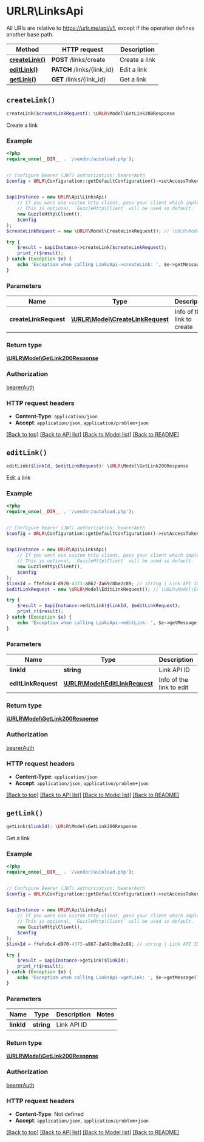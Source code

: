 # URLR\LinksApi

All URIs are relative to https://urlr.me/api/v1, except if the operation defines another base path.

| Method | HTTP request | Description |
| ------------- | ------------- | ------------- |
| [**createLink()**](LinksApi.md#createLink) | **POST** /links/create | Create a link |
| [**editLink()**](LinksApi.md#editLink) | **PATCH** /links/{link_id} | Edit a link |
| [**getLink()**](LinksApi.md#getLink) | **GET** /links/{link_id} | Get a link |


## `createLink()`

```php
createLink($createLinkRequest): \URLR\Model\GetLink200Response
```

Create a link

### Example

```php
<?php
require_once(__DIR__ . '/vendor/autoload.php');


// Configure Bearer (JWT) authorization: bearerAuth
$config = URLR\Configuration::getDefaultConfiguration()->setAccessToken('YOUR_ACCESS_TOKEN');


$apiInstance = new URLR\Api\LinksApi(
    // If you want use custom http client, pass your client which implements `GuzzleHttp\ClientInterface`.
    // This is optional, `GuzzleHttp\Client` will be used as default.
    new GuzzleHttp\Client(),
    $config
);
$createLinkRequest = new \URLR\Model\CreateLinkRequest(); // \URLR\Model\CreateLinkRequest | Info of the link to create

try {
    $result = $apiInstance->createLink($createLinkRequest);
    print_r($result);
} catch (Exception $e) {
    echo 'Exception when calling LinksApi->createLink: ', $e->getMessage(), PHP_EOL;
}
```

### Parameters

| Name | Type | Description  | Notes |
| ------------- | ------------- | ------------- | ------------- |
| **createLinkRequest** | [**\URLR\Model\CreateLinkRequest**](../Model/CreateLinkRequest.md)| Info of the link to create | [optional] |

### Return type

[**\URLR\Model\GetLink200Response**](../Model/GetLink200Response.md)

### Authorization

[bearerAuth](../../README.md#bearerAuth)

### HTTP request headers

- **Content-Type**: `application/json`
- **Accept**: `application/json`, `application/problem+json`

[[Back to top]](#) [[Back to API list]](../../README.md#endpoints)
[[Back to Model list]](../../README.md#models)
[[Back to README]](../../README.md)

## `editLink()`

```php
editLink($linkId, $editLinkRequest): \URLR\Model\GetLink200Response
```

Edit a link

### Example

```php
<?php
require_once(__DIR__ . '/vendor/autoload.php');


// Configure Bearer (JWT) authorization: bearerAuth
$config = URLR\Configuration::getDefaultConfiguration()->setAccessToken('YOUR_ACCESS_TOKEN');


$apiInstance = new URLR\Api\LinksApi(
    // If you want use custom http client, pass your client which implements `GuzzleHttp\ClientInterface`.
    // This is optional, `GuzzleHttp\Client` will be used as default.
    new GuzzleHttp\Client(),
    $config
);
$linkId = ffefc6c4-d970-4373-a867-2a69c8be2c89; // string | Link API ID
$editLinkRequest = new \URLR\Model\EditLinkRequest(); // \URLR\Model\EditLinkRequest | Info of the link to edit

try {
    $result = $apiInstance->editLink($linkId, $editLinkRequest);
    print_r($result);
} catch (Exception $e) {
    echo 'Exception when calling LinksApi->editLink: ', $e->getMessage(), PHP_EOL;
}
```

### Parameters

| Name | Type | Description  | Notes |
| ------------- | ------------- | ------------- | ------------- |
| **linkId** | **string**| Link API ID | |
| **editLinkRequest** | [**\URLR\Model\EditLinkRequest**](../Model/EditLinkRequest.md)| Info of the link to edit | [optional] |

### Return type

[**\URLR\Model\GetLink200Response**](../Model/GetLink200Response.md)

### Authorization

[bearerAuth](../../README.md#bearerAuth)

### HTTP request headers

- **Content-Type**: `application/json`
- **Accept**: `application/json`, `application/problem+json`

[[Back to top]](#) [[Back to API list]](../../README.md#endpoints)
[[Back to Model list]](../../README.md#models)
[[Back to README]](../../README.md)

## `getLink()`

```php
getLink($linkId): \URLR\Model\GetLink200Response
```

Get a link

### Example

```php
<?php
require_once(__DIR__ . '/vendor/autoload.php');


// Configure Bearer (JWT) authorization: bearerAuth
$config = URLR\Configuration::getDefaultConfiguration()->setAccessToken('YOUR_ACCESS_TOKEN');


$apiInstance = new URLR\Api\LinksApi(
    // If you want use custom http client, pass your client which implements `GuzzleHttp\ClientInterface`.
    // This is optional, `GuzzleHttp\Client` will be used as default.
    new GuzzleHttp\Client(),
    $config
);
$linkId = ffefc6c4-d970-4373-a867-2a69c8be2c89; // string | Link API ID

try {
    $result = $apiInstance->getLink($linkId);
    print_r($result);
} catch (Exception $e) {
    echo 'Exception when calling LinksApi->getLink: ', $e->getMessage(), PHP_EOL;
}
```

### Parameters

| Name | Type | Description  | Notes |
| ------------- | ------------- | ------------- | ------------- |
| **linkId** | **string**| Link API ID | |

### Return type

[**\URLR\Model\GetLink200Response**](../Model/GetLink200Response.md)

### Authorization

[bearerAuth](../../README.md#bearerAuth)

### HTTP request headers

- **Content-Type**: Not defined
- **Accept**: `application/json`, `application/problem+json`

[[Back to top]](#) [[Back to API list]](../../README.md#endpoints)
[[Back to Model list]](../../README.md#models)
[[Back to README]](../../README.md)
